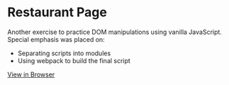 # Restaurant Page

Another exercise to practice DOM manipulations using vanilla JavaScript.  
Special emphasis was placed on:

- Separating scripts into modules
- Using webpack to build the final script

[View in Browser](https://bunnythelifeguard.github.io/restaurant-page/)

